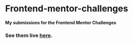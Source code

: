 # Frontend-mentor-challenges
#### My submissions for the Frontend Mentor Challenges
### See them live [here](https://Ahmed3zzeldeen.github.io/Challenges/Frontend-mentor-challenges-master).
